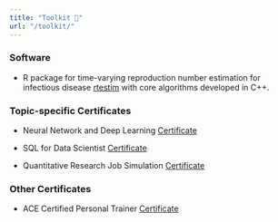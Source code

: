 ```yaml
---
title: "Toolkit 🧰"
url: "/toolkit/"
---
```


### Software

- R package for time-varying reproduction number estimation for infectious disease [rtestim](https://dajmcdon.github.io/rtestim/) with core algorithms developed in C++.

### Topic-specific Certificates

- Neural Network and Deep Learning [Certificate](https://www.coursera.org/account/accomplishments/verify/JYLXLK7R83YX?utm_source=mobile&utm_medium=certificate&utm_content=cert_image&utm_campaign=pdf_header_button&utm_product=course)

- SQL for Data Scientist [Certificate](https://www.coursera.org/account/accomplishments/certificate/PHGKQR8G9ZNR)

- Quantitative Research Job Simulation [Certificate](https://forage-uploads-prod.s3.amazonaws.com/completion-certificates/J.P.%20Morgan/bWqaecPDbYAwSDqJy_JPMorgan%20Chase%20&%20Co._BdsJZSfQ9DaFyYcsK_1727639843106_completion_certificate.pdf)

### Other Certificates

- ACE Certified Personal Trainer [Certificate](https://credentials.acefitness.org/b6c1d419-6303-429b-be98-85151c8935f5#gs.f9tixq)
